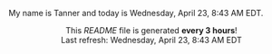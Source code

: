 My name is Tanner and today is Wednesday, April 23, 8:43 AM EDT.

<p align="center">This <i>README</i> file is generated <b>every 3 hours</b>!</br>Last refresh: Wednesday, April 23, 8:43 AM EDT<br /></p>
